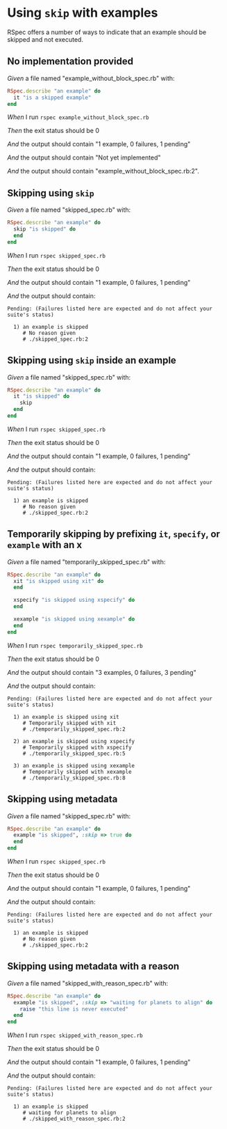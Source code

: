 # Using `skip` with examples

RSpec offers a number of ways to indicate that an example should be skipped
  and not executed.

## No implementation provided

_Given_ a file named "example_without_block_spec.rb" with:

```ruby
RSpec.describe "an example" do
  it "is a skipped example"
end
```

_When_ I run `rspec example_without_block_spec.rb`

_Then_ the exit status should be 0

_And_ the output should contain "1 example, 0 failures, 1 pending"

_And_ the output should contain "Not yet implemented"

_And_ the output should contain "example_without_block_spec.rb:2".

## Skipping using `skip`

_Given_ a file named "skipped_spec.rb" with:

```ruby
RSpec.describe "an example" do
  skip "is skipped" do
  end
end
```

_When_ I run `rspec skipped_spec.rb`

_Then_ the exit status should be 0

_And_ the output should contain "1 example, 0 failures, 1 pending"

_And_ the output should contain:

```
Pending: (Failures listed here are expected and do not affect your suite's status)

  1) an example is skipped
     # No reason given
     # ./skipped_spec.rb:2
```

## Skipping using `skip` inside an example

_Given_ a file named "skipped_spec.rb" with:

```ruby
RSpec.describe "an example" do
  it "is skipped" do
    skip
  end
end
```

_When_ I run `rspec skipped_spec.rb`

_Then_ the exit status should be 0

_And_ the output should contain "1 example, 0 failures, 1 pending"

_And_ the output should contain:

```
Pending: (Failures listed here are expected and do not affect your suite's status)

  1) an example is skipped
     # No reason given
     # ./skipped_spec.rb:2
```

## Temporarily skipping by prefixing `it`, `specify`, or `example` with an x

_Given_ a file named "temporarily_skipped_spec.rb" with:

```ruby
RSpec.describe "an example" do
  xit "is skipped using xit" do
  end

  xspecify "is skipped using xspecify" do
  end

  xexample "is skipped using xexample" do
  end
end
```

_When_ I run `rspec temporarily_skipped_spec.rb`

_Then_ the exit status should be 0

_And_ the output should contain "3 examples, 0 failures, 3 pending"

_And_ the output should contain:

```
Pending: (Failures listed here are expected and do not affect your suite's status)

  1) an example is skipped using xit
     # Temporarily skipped with xit
     # ./temporarily_skipped_spec.rb:2

  2) an example is skipped using xspecify
     # Temporarily skipped with xspecify
     # ./temporarily_skipped_spec.rb:5

  3) an example is skipped using xexample
     # Temporarily skipped with xexample
     # ./temporarily_skipped_spec.rb:8
```

## Skipping using metadata

_Given_ a file named "skipped_spec.rb" with:

```ruby
RSpec.describe "an example" do
  example "is skipped", :skip => true do
  end
end
```

_When_ I run `rspec skipped_spec.rb`

_Then_ the exit status should be 0

_And_ the output should contain "1 example, 0 failures, 1 pending"

_And_ the output should contain:

```
Pending: (Failures listed here are expected and do not affect your suite's status)

  1) an example is skipped
     # No reason given
     # ./skipped_spec.rb:2
```

## Skipping using metadata with a reason

_Given_ a file named "skipped_with_reason_spec.rb" with:

```ruby
RSpec.describe "an example" do
  example "is skipped", :skip => "waiting for planets to align" do
    raise "this line is never executed"
  end
end
```

_When_ I run `rspec skipped_with_reason_spec.rb`

_Then_ the exit status should be 0

_And_ the output should contain "1 example, 0 failures, 1 pending"

_And_ the output should contain:

```
Pending: (Failures listed here are expected and do not affect your suite's status)

  1) an example is skipped
     # waiting for planets to align
     # ./skipped_with_reason_spec.rb:2
```
